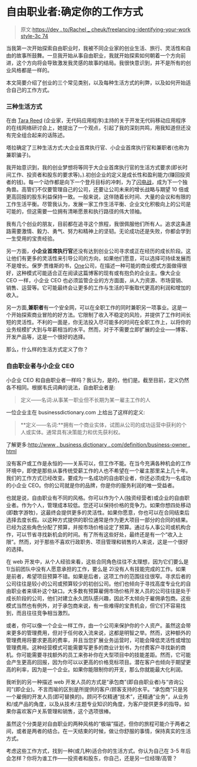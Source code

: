 # 自由职业者:确定你的工作方式

> 原文:[https://dev . to/Rachel _ cheuk/freelancing-identifying-your-work style-3c 74](https://dev.to/rachel_cheuk/freelancing-identifying-your-workstyle-3c74)

当我第一次开始探索自由职业时，我被不同企业家的创业生活、旅行、灵活性和自由的故事所鼓舞。一旦我开始从事自由职业，我就开始探索如何朝着一个方向前进，这个方向将会导致激发我灵感的故事的结局。我很快意识到，并不是所有的创业风格都是一样的。

本文简要介绍了创业的三个常见类别，以及每种生活方式的利弊，以及如何开始适合自己的工作方式。

### [](#the-three-lifestyles)三种生活方式

在由 [Tara Reed](http://workshop.appswithoutcode.com/#utm_source=bloggers&utm_medium=meditatingdragon.com) (企业家，无代码应用程序)主持的关于开发无代码移动应用程序的在线网络研讨会上，她提出了一个观点，引起了我的深刻共鸣，用我知道但还没有完全组合起来的话陈述。

塔拉确定了三种生活方式:大企业首席执行官、小企业首席执行官和兼职者(也称为兼职骗子)。

我开始意识到，我的创业梦想将等同于大企业首席执行官的生活方式要求(即长时间工作、投资者和股东的要求等)。).初创企业的定义是成长性和盈利能力(赚回投资者的钱)。每一个动作都是向下一个登月目标的冲刺，为了[闪电战](https://hbr.org/2016/04/blitzscaling)，成为下一个独角兽。高管们不仅要管理自己的公司，还要让公司未来的增长战略与期望 10 倍或更高回报的股东利益保持一致。一般来说，这伴随着长时间、大量的会议和有限的工作生活平衡。尽管我认为，发展一家工作生活平衡、企业文化积极向上的公司是可能的，但这需要一位拥有清晰愿景和执行路径的伟大领袖。

我有几个创业的朋友，目前都在追寻这个旅程，我很佩服他们所有人。追求这条道路需要激情、毅力、勇气、努力和精神上的坚韧。无论成功还是失败，你都会学到一生受用的宝贵经验。

另一方面，**小企业首席执行官**还没有达到创业公司寻求或正在经历的成长阶段。这让他们有更多的灵活性来引导公司的方向，如果他们愿意，可以选择可持续发展而不是增长。保罗·贾维斯的书，[One](https://ofone.co)公司，在描述一种可能的商业模式方面做得很好，这种模式可能适合正在阅读这篇博客的现有或有抱负的企业主。像大企业 CEO 一样，小企业 CEO 也必须监管企业的方方面面，从人力资源、市场营销、销售、运营等。它可能最终会让更多的工作与生活的平衡取代更高的利润和增加的收入。

另一方面,**兼职者**有一个安全网，可以在全职工作的同时兼职另一项事业。这是一个开始探索商业冒险的好方法。它限制了收入不稳定的风险，并提供了工作时间长短的灵活性。不利的一面是，你无法投入尽可能多的时间在全职工作上，以将你的业务规模扩大到与年薪相当的水平。然而，对于不需要立即扩展的企业——博客、开发产品等，这是一个很好的选择。

那么，什么样的生活方式定义了你？

### [](#freelance-vs-small-business-ceo)自由职业者与小企业 CEO

小企业 CEO 和自由职业者一样吗？我认为，是的，他们是。截至目前，定义仍然各不相同。根据韦氏词典的说法，自由职业者是:

> 定义——名词:从事某一职业但不长期为某一雇主工作的人

一位企业主在 businessdictionary.com 上给出了这样的定义:

> **定义——名词:**拥有一个商业实体，试图从公司的成功运营中获利的个人或实体。通常具有决策能力和优先获利权。

了解更多:[http://www . business dictionary . com/definition/business-owner . html](http://www.businessdictionary.com/definition/business-owner.html)

没有客户或工作是永恒的——关系可以，但工作不能。在当今充满各种机会的工作环境中，即使是那些从事传统受薪工作的人也不希望在一个雇主那里呆上几十年。我们的工作方式已经改变。要成为一名成功的自由职业者，你还必须成为一名成功的小企业 CEO。你的公司就是你的品牌，你是你的服务利润的唯一受益者。

也就是说，自由职业有不同的风格。你可以作为个人(独资经营者)或企业的自由职业者。作为个人，管理成本较低。您还可以保持价格的竞争力。如果你想四处移动(即数字游牧)，这最终会提供更多的灵活性。如果你愿意，你也可以在合同结束后选择去度长假。以这种方式提供的职位通常是作为更大项目一部分的合同的结果。已经为这些角色分配了预算，并按市场价格设定了预算。通过与人事公司或机构合作，可以节省寻找新机会的时间。有了所有这些好处，最终还是有一个“收入上限”。然而，对于那些不喜欢行政职务、项目管理和销售的人来说，这是一个很好的选择。

在 web 开发中，从个人经验来看，这些合同角色往往不太理想，因为它们要么是 1)当前团队中没有人愿意承担的工作，要么是 2)没有人有技能完成的工作。如果是前者，希望项目预算不错。如果是后者，这项工作的范围往往很窄。寻求后者的公司往往是较小的公司或预算较少的初创公司。他们也倾向于寻找高度专业化的自由职业者来填补这个缺口。大多数有预算雇佣市场价格开发人员的公司往往是处于成长阶段的公司，他们对建立永久团队感兴趣，因此不太倾向于雇佣承包商。这些模式当然也有例外，对于承包商来说，有一些难得的宝贵机会，但它们不容易找到，而且往往竞争相当激烈。

或者，你可以像一个企业一样工作，由一个公司来保护你的个人资产。虽然这会带来更多的管理费用，但对于任何收入流来说，这都是明智之举。然而，这种额外的管理费用将要求更高的费率，并且当您扩展业务运营时，可能会降低灵活性或增加管理费用。这种经营模式可能需要写更多的商业计划书，为付费客户寻找新的商机。你可能需要寻找额外的员工来弥补你在大型项目中的技能差距。然而，它可能会产生更高的回报，因为你可以以更高的价格竞标项目。潜在客户也倾向于期望更高的利率，因为是一个企业。如果你能限制你的开支，那么你就能最大化利润。

我听到的另一种描述 web 开发人员的方式是“承包商”(即自由职业者)与“咨询公司”(即企业)。不言而喻的区别是所提供的客户/顾客支持的水平。“承包商”只是另一个雇佣的开发人员(即可替换的)。顾问不仅精通“技术”，还精通“业务”，从业务和/或产品的角度，以及从技术/主题专业知识的角度，为客户提供更多的指导。如果你喜欢客户关系管理和销售，这个选项很棒。

虽然这个分类是对自由职业的两种风格的“极端”描述，但你的旅程可能介于两者之间，或者是两者的结合。在一天结束的时候，做让你舒服的事情，保持真实的生活方式。

考虑这些工作方式，找到一种(或几种)适合你的生活方式。你认为自己在 3-5 年后会怎样？你将为谁工作——投资者和股东，你自己，还是另一位经理/高管？